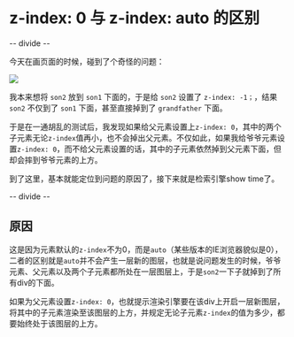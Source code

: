 # z-index: 0 与 z-index: auto 的区别

-- divide --

今天在画页面的时候，碰到了个奇怪的问题：

![](http://localhost:3000/images/1592392293234.png)

我本来想将 `son2` 放到 `son1` 下面的，于是给 `son2` 设置了 `z-index: -1；`，结果 `son2` 不仅到了 `son1` 下面，甚至直接掉到了 `grandfather` 下面。

于是在一通胡乱的测试后，我发现如果给父元素设置上`z-index: 0`，其中的两个子元素无论`z-index`值再小，也不会掉出父元素。不仅如此，如果我给爷爷元素设置`z-index: 0`，而不给父元素设置的话，其中的子元素依然掉到父元素下面，但却会摔到爷爷元素的上方。

到了这里，基本就能定位到问题的原因了，接下来就是检索引擎show time了。

-- divide --



## 原因

这是因为元素默认的`z-index`不为0，而是`auto`（某些版本的IE浏览器貌似是0），二者的区别就是`auto`并不会产生一层新的图层，也就是说问题发生的时候，爷爷元素、父元素以及两个子元素都所处在一层图层上，于是`son2`一下子就掉到了所有div的下面。

如果为父元素设置`z-index: 0`，也就提示渲染引擎要在该div上开启一层新图层，将其中的子元素渲染至该图层的上方，并规定无论子元素`z-index`的值为多少，都要始终处于该图层的上方。
